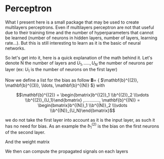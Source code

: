 # Perceptron

What I present here is a small package that may be used to create multilayers perceptrons. Even if multilayers perceptron are not that useful due to their training time and the number of hyperparameters that cannot be learned (number of neurons in hidden layers, number of layers, learning rate...). But this is still interesting to learn as it is the basic of neural networks.

So let's get into it, here is a quick explanation of the math behind it. Let's denote N the number of layers and $U_1,.....,U_N$ the number of neurons per layer (ex: $U_1$ is the number of neurons on the first layer)

Now we define a list for the bias  as follow $\mathbf{B} =$ { $\mathbf{b}^{(2)}, \mathbf{b}^{(3)}, \ldots, \mathbf{b}^{(N)} $} with
```math 
\mathbf{b}^{(2)} = \begin{bmatrix}b^{(2)}_1 \\b^{(2)}_2 \\\vdots \\b^{(2)}_{U_1}\end{bmatrix}
 ,............,
\mathbf{b}^{(N)} = \begin{bmatrix}b^{(N)}_1 \\b^{(N)}_2 \\\vdots \\b^{(N)}_{U_N}\end{bmatrix}
```
we do not take the first layer into account as it is the input layer, as such it has no need for bias. As an example the $b^{(2)}_1$ is the bias on the first neurons of the second layer.

And the weight matrix

We then can compute the propagated signals on each layers 
